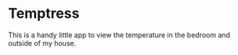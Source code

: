 # Temptress

This is a handy little app to view the temperature in the bedroom and outside of my house. 
